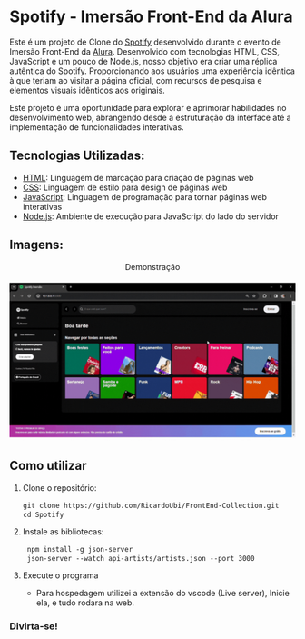 # Spotify - Imersão Front-End da Alura

Este é um projeto de Clone do [Spotify](https://open.spotify.com/intl-pt) desenvolvido durante o evento de Imersão Front-End da [Alura](https://www.alura.com.br/). Desenvolvido com tecnologias HTML, CSS, JavaScript e um pouco de Node.js, nosso objetivo era criar uma réplica autêntica do Spotify. Proporcionando aos usuários uma experiência idêntica à que teriam ao visitar a página oficial, com recursos de pesquisa e elementos visuais idênticos aos originais.

Este projeto é uma oportunidade para explorar e aprimorar habilidades no desenvolvimento web, abrangendo desde a estruturação da interface até a implementação de funcionalidades interativas.

## Tecnologias Utilizadas:

* [HTML](https://developer.mozilla.org/pt-BR/docs/Web/HTML): Linguagem de marcação para criação de páginas web
* [CSS](https://developer.mozilla.org/pt-BR/docs/Web/CSS): Linguagem de estilo para design de páginas web
* [JavaScript](https://developer.mozilla.org/pt-BR/docs/Web/JavaScript): Linguagem de programação para tornar páginas web interativas
* [Node.js](https://nodejs.org/): Ambiente de execução para JavaScript do lado do servidor


## Imagens:

<div align="center">
  <p>Demonstração</p>
  <img src="imgs/Spotify-Alura.gif" alt="Spotify Demonstração">
</div>


## Como utilizar

1. Clone o repositório:

   ```terminal
   git clone https://github.com/RicardoUbi/FrontEnd-Collection.git
   cd Spotify

2. Instale as bibliotecas:
   
   ```terminal
    npm install -g json-server
    json-server --watch api-artists/artists.json --port 3000

3. Execute o programa
   * Para hospedagem utilizei a extensão do vscode (Live server), Inicie ela, e tudo rodara na web.

### Divirta-se!
   
